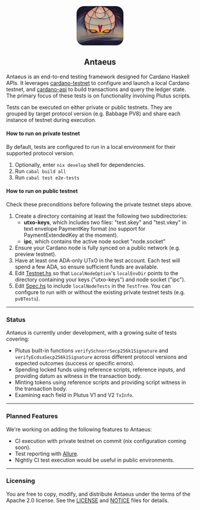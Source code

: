 <div align="center">
  <img src="antaeus.jpg" style="border-radius: 20px;" alt="antaeus" width="25%"/>
  <h2>Antaeus</h2>
</div>


Antaeus is an end-to-end testing framework designed for Cardano Haskell APIs. It leverages [cardano-testnet](https://github.com/input-output-hk/cardano-node/tree/master/cardano-testnet) to configure and launch a local Cardano testnet, and [cardano-api](https://github.com/input-output-hk/cardano-node/tree/master/cardano-api) to build transactions and query the ledger state. The primary focus of these tests is on functionality involving Plutus scripts.


Tests can be executed on either private or public testnets. They are grouped by target protocol version (e.g. Babbage PV8) and share each instance of testnet during execution.

#### How to run on private testnet

By default, tests are configured to run in a local environment for their supported protocol version.
1. Optionally, enter `nix develop` shell for dependencies.
2. Run `cabal build all`
3. Run `cabal test e2e-tests`


#### How to run on public testnet

Check these preconditions before following the private testnet steps above.
1. Create a directory containing at least the following two subdirectories:
   - **utxo-keys**, which includes two files: "test.skey" and "test.vkey" in text envelope PaymentKey format (no support for PaymentExtendedKey at the moment).
   - **ipc**, which contains the active node socket "node.socket"
2. Ensure your Cardano node is fully synced on a public network (e.g. preview testnet).
3. Have at least one ADA-only UTxO in the test account. Each test will spend a few ADA, so ensure sufficient funds are available.
4. Edit [Testnet.hs](e2e-tests/test/Helpers/Testnet.hs) so that `LocalNodeOption`'s `localEnvDir` points to the directory containing your keys ("utxo-keys") and node socket ("ipc").
5. Edit [Spec.hs](e2e-tests/test/Spec.hs) to include `localNodeTests` in the `TestTree`. You can configure to run with or without the existing private testnet tests (e.g. `pv8Tests`).

---

### Status

Antaeus is currently under development, with a growing suite of tests covering:

- Plutus built-in functions `verifySchnorrSecp256k1Signature` and `verifyEcdsaSecp256k1Signature` across different protocol versions and expected outcomes (success or specific errors).
- Spending locked funds using reference scripts, reference inputs, and providing datum as witness in the transaction body.
- Minting tokens using reference scripts and providing script witness in the transaction body.
- Examining each field in Plutus V1 and V2 `TxInfo`.

---

### Planned Features

We're working on adding the following features to Antaeus:

- CI execution with private testnet on commit (nix configuration coming soon).
- Test reporting with [Allure](https://github.com/allure-framework).
- Nightly CI test execution would be useful in public environments.

---

### Licensing

You are free to copy, modify, and distribute Antaeus under the terms of the Apache 2.0 license. See the [LICENSE](./LICENSE) and [NOTICE](./NOTICE) files for details.